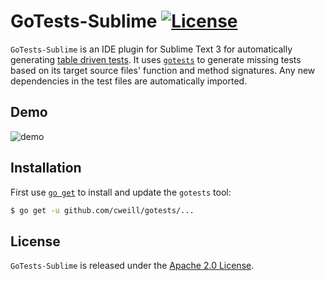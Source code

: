 # GoTests-Sublime [![License](https://img.shields.io/badge/license-Apache%202.0-blue.svg)](https://github.com/cweill/GoTests-Sublime/blob/master/LICENSE)

`GoTests-Sublime` is an IDE plugin for Sublime Text 3 for automatically generating [table driven tests](https://github.com/golang/go/wiki/TableDrivenTests). It uses [`gotests`](https://github.com/cweill/gotests) to generate missing tests based on its target source files' function and method signatures. Any new dependencies in the test files are automatically imported.

## Demo

![demo](/editors/SublimeText3/gotests.gif)

## Installation

First use [`go get`](https://golang.org/cmd/go/#hdr-Download_and_install_packages_and_dependencies) to install and update the `gotests` tool:
```sh
$ go get -u github.com/cweill/gotests/...
```

## License

`GoTests-Sublime` is released under the [Apache 2.0 License](http://www.apache.org/licenses/LICENSE-2.0).
